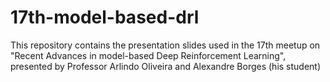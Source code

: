 # 17th-model-based-drl

This repository contains the presentation slides used in the 17th meetup on "Recent Advances in model-based Deep Reinforcement Learning", presented by Professor Arlindo Oliveira and Alexandre Borges (his student)
